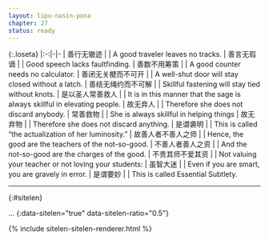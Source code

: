 ```yaml
---
layout: lipu-nasin-pona
chapter: 27
status: ready
---
```


{:.loseta}
|:-:|-|-
| 善行无辙迹               |  | A good traveler leaves no tracks.
| 善言无瑕谪               |  | Good speech lacks faultfinding.
| 善数不用筹策             |  | A good counter needs no calculator.
| 善闭无关楗而不可开       |  | A well-shut door will stay closed without a latch.
| 善结无绳约而不可解       |  | Skillful fastening will stay tied without knots.
| 是以圣人常善救人         |  | It is in this manner that the sage is always skillful in elevating people.
| 故无弃人                 |  | Therefore she does not discard anybody.
| 常善救物                 |  | She is always skillful in helping things
| 故无弃物                 |  | Therefore she does not discard anything.
| 是谓袭明                 |  | This is called “the actualization of her luminosity.”
| 故善人者<wbr/>不善人之师 |  | Hence, the good are the teachers of the not-so-good.
| 不善人者<wbr/>善人之资   |  | And the not-so-good are the charges of the good.
| 不贵其师<wbr/>不爱其资   |  | Not valuing your teacher or not loving your students:
| 虽智大迷                 |  | Even if you are smart, you are gravely in error.
| 是谓要妙                 |  | This is called Essential Subtlety.

-------
{:#sitelen}

...
{:data-sitelen="true" data-sitelen-ratio="0.5"}

{% include sitelen-sitelen-renderer.html %}
